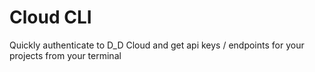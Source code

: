 # Cloud CLI

Quickly authenticate to D_D Cloud and get api keys / endpoints for your projects from your terminal
